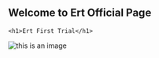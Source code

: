 ## Welcome to Ert Official Page

<html>
<head>
	<title> Ert Site</title>
</head>
<body>

	<h1>Ert First Trial</h1>

![this is an image](https://user-images.githubusercontent.com/99933986/154784451-353f90e5-fc51-4490-b154-388710ab4ed0.jpg)
